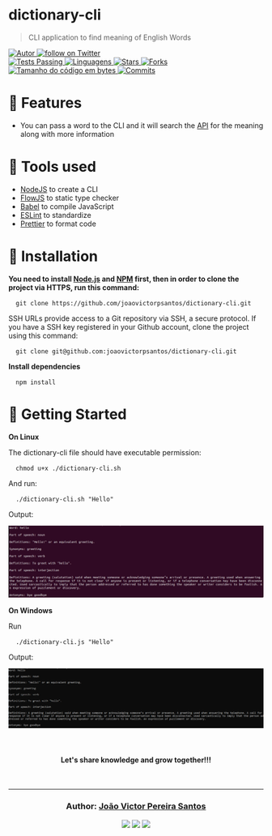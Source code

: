 # dictionary-cli

> CLI application to find meaning of English Words

<a href="https://github.com/joaovictorpsantos">
  <img alt="Autor" src="https://img.shields.io/badge/autor-JoãoVictorPereiraSantos-0A7BBB">
</a>

<a href="https://twitter.com/intent/follow?screen_name=_joaovictorps">
  <img src="https://img.shields.io/twitter/follow/_joaovictorps?style=social&logo=twitter" alt="follow on Twitter">
</a>

<br/>

<a href="https://github.com/joaovictorpsantos/dictionary-cli/actions">
  <img alt="Tests Passing" src="https://github.com/joaovictorpsantos/dictionary-cli/actions/workflows/unit-test.yml/badge.svg" />
</a>

<a href="#">
  <img alt="Linguagens" src="https://img.shields.io/github/languages/count/joaovictorpsantos/dictionary-cli?color=0A7BBB">
</a>

<a href="https://github.com/joaovictorpsantos/dictionary-cli/stargazers">
  <img alt="Stars" src="https://img.shields.io/github/stars/joaovictorpsantos/dictionary-cli?color=0A7BBB">
</a>

<a href="https://github.com/joaovictorpsantos/dictionary-cli/network/members">
  <img alt="Forks" src="https://img.shields.io/github/forks/joaovictorpsantos/dictionary-cli?color=0A7BBB">
</a>

<a href="#">
  <img alt="Tamanho do código em bytes" src="https://img.shields.io/github/languages/code-size/joaovictorpsantos/dictionary-cli?color=0A7BBB">
</a>

<a href="https://github.com/joaovictorpsantos/social-app/commits/master">
  <img alt="Commits" src="https://img.shields.io/github/last-commit/joaovictorpsantos/dictionary-cli?color=0A7BBB">
</a>

# :rocket: Features

- You can pass a word to the CLI and it will search the [API](https://dictionaryapi.dev/) for the meaning along with more information

# :dart: Tools used

- [NodeJS](https://nodejs.org/en/) to create a CLI
- [FlowJS](https://flow.org/) to static type checker
- [Babel](https://babeljs.io/) to compile JavaScript
- [ESLint](https://eslint.org/) to standardize
- [Prettier](https://prettier.io/) to format code

# :construction_worker: Installation

**You need to install [Node.js](https://pt-br.reactjs.org/) and [NPM](https://www.npmjs.com/) first, then in order to clone the project via HTTPS, run this command:**

```
  git clone https://github.com/joaovictorpsantos/dictionary-cli.git
```

SSH URLs provide access to a Git repository via SSH, a secure protocol. If you have a SSH key registered in your Github account, clone the project using this command:

```
  git clone git@github.com:joaovictorpsantos/dictionary-cli.git
```

**Install dependencies**

```
  npm install
```

# :runner: Getting Started

**On Linux**

The dictionary-cli file should have executable permission:

```
  chmod u+x ./dictionary-cli.sh
```

And run:

```
  ./dictionary-cli.sh "Hello"
```

Output:

<p align="center">
   <img src=".github/preview/example-output-linux.png" width="1000"/>
</p>

**On Windows**

Run

```
  ./dictionary-cli.js "Hello"
```

Output:

<p align="center">
   <img src=".github/preview/example-output-windows.png" width="1000"/>
</p>

<br/>

<h4 align="center">
  Let's share knowledge and grow together!!!
</h4>

<br/>

---

<h3 align="center">
Author: <a alt="João Victor Pereira Santos" href="https://github.com/joaovictorpsantos">João Victor Pereira Santos</a>
</h3>

<p align="center">

  <a alt="João Victor Pereira Santos Linkedin" href="https://www.linkedin.com/in/joao-victor-pereira-santos//">
    <img src="https://img.shields.io/badge/LinkedIn-Jo%C3%A3o%20Victor%20Pereira%20Santos-blue?logo=linkedin"/></a>
  <a alt="João Victor Pereira Santos GitHub" href="https://github.com/joaovictorpsantos">
  <img src="https://img.shields.io/badge/GitHub-joaovictorpsantos-lightgrey?logo=github"/></a>
 <a alt="João Victor Pereira Santos Twitter" href="https://twitter.com/_joaovictorps">
  <img src="https://img.shields.io/badge/Twitter-__joaovictorps-blue?logo=twitter"/></a>

</p>
